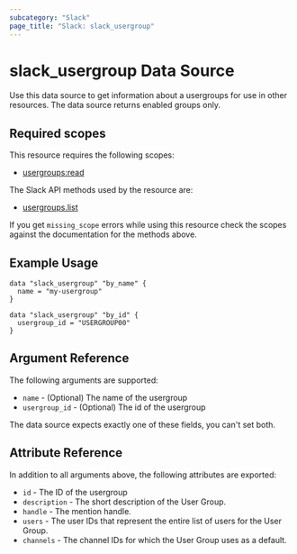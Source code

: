 ```yaml
---
subcategory: "Slack"
page_title: "Slack: slack_usergroup"
---
```


# slack_usergroup Data Source

Use this data source to get information about a usergroups for use in other
resources. The data source returns enabled groups only.

## Required scopes

This resource requires the following scopes:

- [usergroups:read](https://api.slack.com/scopes/usergroups:read)

The Slack API methods used by the resource are:

- [usergroups.list](https://api.slack.com/methods/usergroups.list)

If you get `missing_scope` errors while using this resource check the scopes against
the documentation for the methods above.

## Example Usage

```hcl
data "slack_usergroup" "by_name" {
  name = "my-usergroup"
}

data "slack_usergroup" "by_id" {
  usergroup_id = "USERGROUP00"
}
```

## Argument Reference

The following arguments are supported:

- `name` - (Optional) The name of the usergroup
- `usergroup_id` - (Optional) The id of the usergroup

The data source expects exactly one of these fields, you can't set both.

## Attribute Reference

In addition to all arguments above, the following attributes are exported:

- `id` - The ID of the usergroup
- `description` - The short description of the User Group.
- `handle` - The mention handle.
- `users` - The user IDs that represent the entire list of users for the
  User Group.
- `channels` - The channel IDs for which the User Group uses as a default.
